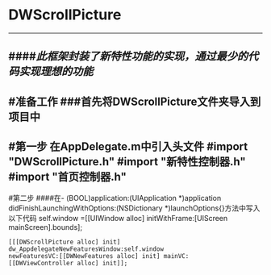 # DWScrollPicture
---
####*此框架封装了新特性功能的实现，通过最少的代码实现理想的功能*
---
#准备工作
###首先将DWScrollPicture文件夹导入到项目中
---
#第一步
    在AppDelegate.m中引入头文件
    #import "DWScrollPicture.h"
	#import "新特性控制器.h"
	#import "首页控制器.h"
---
#第二步
####在- (BOOL)application:(UIApplication *)application didFinishLaunchingWithOptions:(NSDictionary *)launchOptions{}方法中写入以下代码
	 self.window =[[UIWindow alloc] initWithFrame:[UIScreen mainScreen].bounds];
    
    [[[DWScrollPicture alloc] init] 
   	dw_AppdelegateNewFeaturesWindow:self.window 
    newFeaturesVC:[[DWNewFeatures alloc] init] mainVC:
    [[DWViewController alloc] init]];